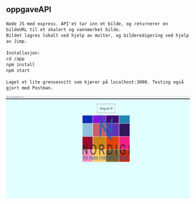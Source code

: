 ## oppgaveAPI
    Node JS med express. API'et tar inn et bilde, og returnerer en bildeURL til et skalert og vannmerket bilde.
    Bildet lagres lokalt ved hjelp av multer, og bilderedigering ved hjelp av Jimp.
    
    Installasjon:
    cd /app
    npm install
    npm start
    
    Laget et lite grensesnitt som kjører på localhost:3000. Testing også gjort med Postman.
   
![eksempelbilde](app/eksempelBilde/eksempelbilde.JPG?raw=true "eksempelbilde")
